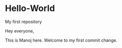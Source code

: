 # Hello-World
My first repository

Hey everyone,

This is Manoj here. Welcome to my first commit change. 
